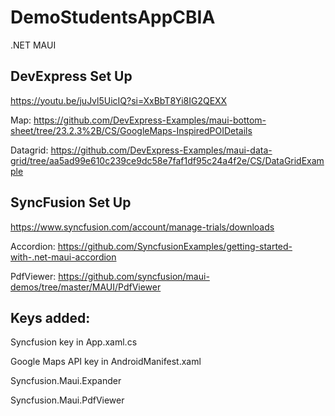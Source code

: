 # DemoStudentsAppCBIA
.NET MAUI

## DevExpress Set Up
https://youtu.be/juJvl5UicIQ?si=XxBbT8Yi8IG2QEXX

Map:
https://github.com/DevExpress-Examples/maui-bottom-sheet/tree/23.2.3%2B/CS/GoogleMaps-InspiredPOIDetails

Datagrid:
https://github.com/DevExpress-Examples/maui-data-grid/tree/aa5ad99e610c239ce9dc58e7faf1df95c24a4f2e/CS/DataGridExample


## SyncFusion Set Up
https://www.syncfusion.com/account/manage-trials/downloads

Accordion:
https://github.com/SyncfusionExamples/getting-started-with-.net-maui-accordion

PdfViewer:
https://github.com/syncfusion/maui-demos/tree/master/MAUI/PdfViewer

## Keys added:

Syncfusion key in App.xaml.cs

Google Maps API key in AndroidManifest.xaml



Syncfusion.Maui.Expander

Syncfusion.Maui.PdfViewer



